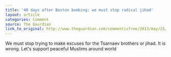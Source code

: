 ```yaml
---
title: '40 days after Boston bombing: we must stop radical jihad'
layout: article
categories: Comment
source: The Gaurdian
link_to_original: http://www.theguardian.com/commentisfree/2013/may/25/boston-marathon-bombing-muslim-reflection
---
```

We must stop trying to make excuses for the Tsarnaev brothers or jihad. It is wrong. Let's support peaceful Muslims around world